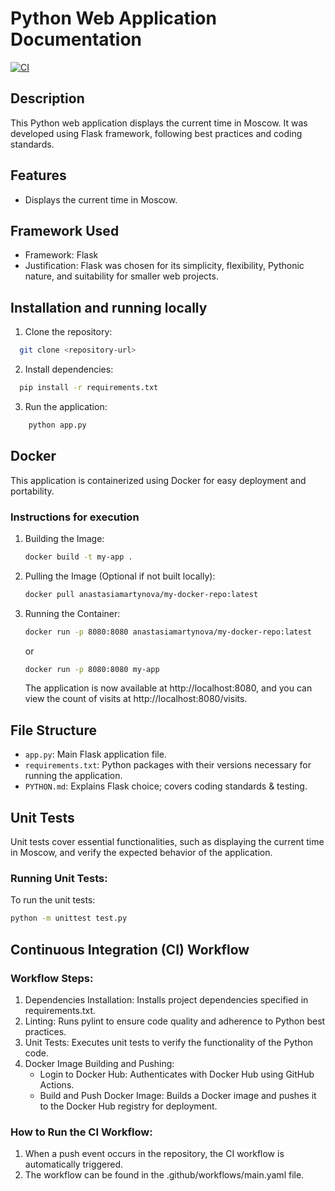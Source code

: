 # Python Web Application Documentation
[![CI](https://github.com/anastasia-martynova/S24-core-course-labs/actions/workflows/main.yaml/badge.svg)](https://github.com/anastasia-martynova/S24-core-course-labs/actions/workflows/main.yaml)

## Description
This Python web application displays the current time in Moscow. It was developed using Flask framework, following best practices and coding standards.

## Features
- Displays the current time in Moscow.

## Framework Used
- Framework: Flask
- Justification: Flask was chosen for its simplicity, flexibility, Pythonic nature, and suitability for smaller web projects.


## Installation and running locally
1. Clone the repository:
 ```bash
   git clone <repository-url>
 ```
2. Install dependencies:
 ```bash
   pip install -r requirements.txt
 ```
3. Run the application:
```bash
    python app.py
 ```

## Docker
This application is containerized using Docker for easy deployment and portability.
### Instructions for execution

1. Building the Image:
   ```bash
   docker build -t my-app .
   ```

2. Pulling the Image (Optional if not built locally):
   ```bash
   docker pull anastasiamartynova/my-docker-repo:latest
   ```

3. Running the Container:
   ```bash
   docker run -p 8080:8080 anastasiamartynova/my-docker-repo:latest
   ```
   or

   ```bash
   docker run -p 8080:8080 my-app
   ```
   The application is now available at http://localhost:8080, and you can view the count of visits at http://localhost:8080/visits.

## File Structure

- `app.py`: Main Flask application file.
- `requirements.txt`: Python packages with their versions necessary for running the application.
- `PYTHON.md`: Explains Flask choice; covers coding standards & testing.

## Unit Tests
Unit tests cover essential functionalities, such as displaying the current time in Moscow, and verify the expected behavior of the application.

### Running Unit Tests:
To run the unit tests:
```bash
python -m unittest test.py
```

## Continuous Integration (CI) Workflow
### Workflow Steps:
1. Dependencies Installation: Installs project dependencies specified in requirements.txt.
2. Linting: Runs pylint to ensure code quality and adherence to Python best practices.
3. Unit Tests: Executes unit tests to verify the functionality of the Python code.
4. Docker Image Building and Pushing:
   - Login to Docker Hub: Authenticates with Docker Hub using GitHub Actions.
   - Build and Push Docker Image: Builds a Docker image and pushes it to the Docker Hub registry for deployment.

### How to Run the CI Workflow:
1. When a push event occurs in the repository, the CI workflow is automatically triggered.
2. The workflow can be found in the .github/workflows/main.yaml file.
